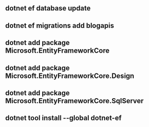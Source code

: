 ## dotnet ef database update

## dotnet ef migrations add blogapis

## dotnet add package Microsoft.EntityFrameworkCore
## dotnet add package Microsoft.EntityFrameworkCore.Design
## dotnet add package Microsoft.EntityFrameworkCore.SqlServer

## dotnet tool install --global dotnet-ef